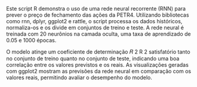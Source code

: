 Este script R demonstra o uso de uma rede neural recorrente (RNN) para prever o preço de fechamento das ações da PETR4. Utilizando bibliotecas como rnn, dplyr, ggplot2 e rattle, o script processa os dados históricos, normaliza-os e os divide em conjuntos de treino e teste. A rede neural é treinada com 20 neurônios na camada oculta, uma taxa de aprendizado de 0.05 e 1000 épocas.

O modelo atinge um coeficiente de determinação 
𝑅
2
R 
2
  satisfatório tanto no conjunto de treino quanto no conjunto de teste, indicando uma boa correlação entre os valores previstos e os reais. As visualizações geradas com ggplot2 mostram as previsões da rede neural em comparação com os valores reais, permitindo avaliar o desempenho do modelo.
